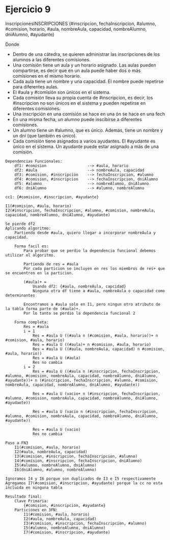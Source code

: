 # Ejercicio 9

InscripcionesINSCRIPCIONES (#inscripcion, fechaInscripcion, #alumno, #comision, horario, #aula, nombreAula, capacidad, nombreAlumno, dniAlumno, #ayudante)

Donde

- Dentro de una cátedra, se quieren administrar las inscripciones de los alumnos a las diferentes comisiones.
- Una comisión tiene un aula y un horario asignado. Las aulas pueden compartirse, es decir que en un aula puede haber dos o más comisiones en el mismo horario.
- Cada aula tiene un nombre y una capacidad. El nombre puede repetirse para diferentes aulas.
- El #aula y #comisión son únicos en el sistema.
- Cada comisión lleva su propia cuenta de #inscripcion, es decir, los #inscripcion no son únicos en el sistema y pueden repetirse en diferentes comisiones.
- Una inscripción en una comisión se hace en una ón se hace en una fech
- En una misma fecha, un alumno puede inscibirse a diferentes comisiones.
- Un alumno tiene un #alumno, que es único. Además, tiene un nombre y un dni (que también es único).
- Cada comisión tiene asignados a varios ayudantes. El #ayudante es único en el sistema. Un ayudante puede estar asignado a más de una comisión.

```
Dependencias Funcionales:
    df1: #comision                  --> #aula, horario
    df2: #aula                      --> nombreAula, capacidad
    df3: #comision, #inscripcion    --> fechaInscripcion, #alumno
    df4: #comision, #inscripcion    --> fechaInscripcion, dniAlumno
    df5: #alumno                    --> nombreAlumno, dniAlumno
    df6: dniAlumno                  --> #alumno, nombreAlumno

cc1: {#comision, #inscripcion, #ayudante}

I1(#comision, #aula, horario)
I2(#inscripcion, fechaInscripcion, #alumno, #comision, nombreAula, capacidad, nombreAlumno, dniAlumno, #ayudante)

Se pierde df2
Aplicando algoritmo:
    Partiendo desde #aula, quiero llegar a incorporar nombreAula y capacidad.

    Forma facil es:
        Para probar que se perdio la dependencia funcional debemos utilizar el algoritmo.

        Partiendo de res = #aula
        Por cada particion se incluyen en res los miembros de res+ que se encuentren en la particion.

        (#aula)+ =
            Usando df2: {#aula, nombreAula, capcidad}
            Ninguna otra df tiene a #aula, nombreAula o capacidad como determinantes

        Encontramos a #aula solo en I1, pero ningun otro atributo de la tabla forma parte de (#aula)+.
        Por lo tanto se perdio la dependencia funcional 2

    Forma completa:
        Res = #aula
        i = 1
            Res = #aula U ((#aula n (#comision, #aula, horario))+ n #comision, #aula, horario)
            Res = #aula U ((#aula)+ n #comision, #aula, horario)
            Res = #aula U ((#aula, nombreAula, capacidad) n #comision, #aula, horario))
            Res = #aula U (#aula)
            Res no cambia
        i = 2
            Res = #aula U ((#aula n (#inscripcion, fechaInscripcion, #alumno, #comision, nombreAula, capacidad, nombreAlumno, dniAlumno, #ayudante))+ n (#inscripcion, fechaInscripcion, #alumno, #comision, nombreAula, capacidad, nombreAlumno, dniAlumno, #ayudante))

            Res = #aula U (vacio+ n (#inscripcion, fechaInscripcion, #alumno, #comision, nombreAula, capacidad, nombreAlumno, dniAlumno, #ayudante))

            Res = #aula U (vacio n (#inscripcion, fechaInscripcion, #alumno, #comision, nombreAula, capacidad, nombreAlumno, dniAlumno, #ayudante))

            Res = #aula U (vacio)
            Res no cambia

Paso a FN3
    I1(#comision, #aula, horario)
    I2(#aula, nombreAula, capacidad)
    I3(#comision, #inscripcion, fechaInscripcion, #alumno)
    I4(#comision, #inscripcion, fechaInscripcion, dniAlumno)
    I5(#alumno, nombreAlumno, dniAlumno)
    I6(dniAlumno, #alumno, nombreAlumno)

Ignoramos I4 y I6 porque son duplicados de I3 e I5 respectivamente
Agregamos I7(#comision, #inscripcion, #ayudante) porque la cc no esta incluida en ninguna tabla

Resultado final:
    Clave Primaria:
        {#comision, #inscripcion, #ayudante}
    Particiones en 3FN:
        I1(#comision, #aula, horario)
        I2(#aula, nombreAula, capacidad)
        I3(#comision, #inscripcion, fechaInscripcion, #alumno)
        I5(#alumno, nombreAlumno, dniAlumno)
        I7(#comision, #inscripcion, #ayudante)
```
